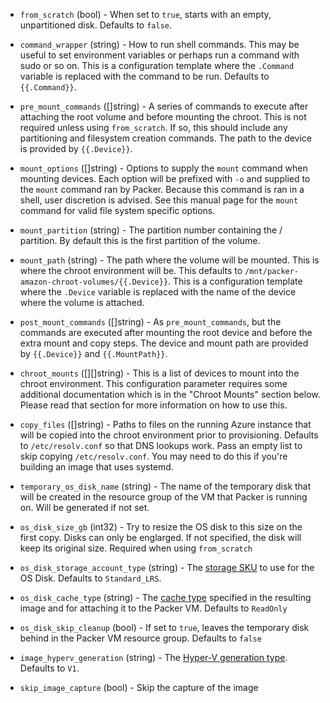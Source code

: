 <!-- Code generated from the comments of the Config struct in builder/azure/chroot/builder.go; DO NOT EDIT MANUALLY -->

-   `from_scratch` (bool) - When set to `true`, starts with an empty, unpartitioned disk. Defaults to `false`.
    
-   `command_wrapper` (string) - How to run shell commands. This may be useful to set environment variables or perhaps run
    a command with sudo or so on. This is a configuration template where the `.Command` variable
    is replaced with the command to be run. Defaults to `{{.Command}}`.
    
-   `pre_mount_commands` ([]string) - A series of commands to execute after attaching the root volume and before mounting the chroot.
    This is not required unless using `from_scratch`. If so, this should include any partitioning
    and filesystem creation commands. The path to the device is provided by `{{.Device}}`.
    
-   `mount_options` ([]string) - Options to supply the `mount` command when mounting devices. Each option will be prefixed with
    `-o` and supplied to the `mount` command ran by Packer. Because this command is ran in a shell,
    user discretion is advised. See this manual page for the `mount` command for valid file system specific options.
    
-   `mount_partition` (string) - The partition number containing the / partition. By default this is the first partition of the volume.
    
-   `mount_path` (string) - The path where the volume will be mounted. This is where the chroot environment will be. This defaults
    to `/mnt/packer-amazon-chroot-volumes/{{.Device}}`. This is a configuration template where the `.Device`
    variable is replaced with the name of the device where the volume is attached.
    
-   `post_mount_commands` ([]string) - As `pre_mount_commands`, but the commands are executed after mounting the root device and before the
    extra mount and copy steps. The device and mount path are provided by `{{.Device}}` and `{{.MountPath}}`.
    
-   `chroot_mounts` ([][]string) - This is a list of devices to mount into the chroot environment. This configuration parameter requires
    some additional documentation which is in the "Chroot Mounts" section below. Please read that section
    for more information on how to use this.
    
-   `copy_files` ([]string) - Paths to files on the running Azure instance that will be copied into the chroot environment prior to
    provisioning. Defaults to `/etc/resolv.conf` so that DNS lookups work. Pass an empty list to skip copying
    `/etc/resolv.conf`. You may need to do this if you're building an image that uses systemd.
    
-   `temporary_os_disk_name` (string) - The name of the temporary disk that will be created in the resource group of the VM that Packer is
    running on. Will be generated if not set.
    
-   `os_disk_size_gb` (int32) - Try to resize the OS disk to this size on the first copy. Disks can only be englarged. If not specified,
    the disk will keep its original size. Required when using `from_scratch`
    
-   `os_disk_storage_account_type` (string) - The [storage SKU](https://docs.microsoft.com/en-us/rest/api/compute/disks/createorupdate#diskstorageaccounttypes)
    to use for the OS Disk. Defaults to `Standard_LRS`.
    
-   `os_disk_cache_type` (string) - The [cache type](https://docs.microsoft.com/en-us/rest/api/compute/images/createorupdate#cachingtypes)
    specified in the resulting image and for attaching it to the Packer VM. Defaults to `ReadOnly`
    
-   `os_disk_skip_cleanup` (bool) - If set to `true`, leaves the temporary disk behind in the Packer VM resource group. Defaults to `false`
    
-   `image_hyperv_generation` (string) - The [Hyper-V generation type](https://docs.microsoft.com/en-us/rest/api/compute/images/createorupdate#hypervgenerationtypes).
    Defaults to `V1`.
    
-   `skip_image_capture` (bool) - Skip the capture of the image
    